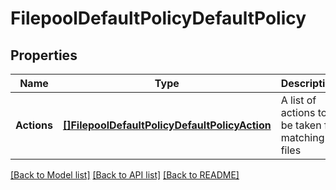 # FilepoolDefaultPolicyDefaultPolicy

## Properties
Name | Type | Description | Notes
------------ | ------------- | ------------- | -------------
**Actions** | [**[]FilepoolDefaultPolicyDefaultPolicyAction**](FilepoolDefaultPolicyDefault-PolicyAction.md) | A list of actions to be taken for matching files | [optional] [default to null]

[[Back to Model list]](../README.md#documentation-for-models) [[Back to API list]](../README.md#documentation-for-api-endpoints) [[Back to README]](../README.md)


